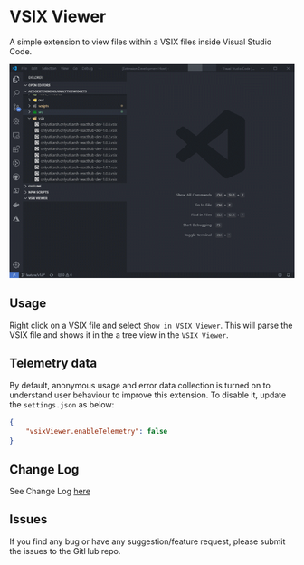 # VSIX Viewer

A simple extension to view files within a VSIX files inside Visual Studio Code. 

![viewer](marketplace/demo.gif)

## Usage

Right click on a VSIX file and select `Show in VSIX Viewer`. This will parse the VSIX file and shows it in the a tree view in the `VSIX Viewer`.

## Telemetry data

By default, anonymous usage and error data collection is turned on to understand user behaviour to improve this extension. To disable it, update the `settings.json` as below:
```json
{
    "vsixViewer.enableTelemetry": false
}
```

## Change Log

See Change Log [here](CHANGELOG.md)

## Issues

If you find any bug or have any suggestion/feature request, please submit the issues to the GitHub repo.